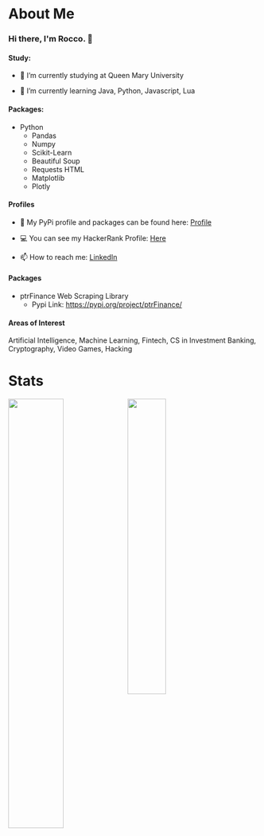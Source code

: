 # About Me
### Hi there, I'm Rocco. 👋

#### Study:
- 🔭 I’m currently studying at Queen Mary University

- 🌱 I’m currently learning Java, Python, Javascript, Lua
#### Packages:
  - Python
    - Pandas
    - Numpy
    - Scikit-Learn
    - Beautiful Soup
    - Requests HTML
    - Matplotlib
    - Plotly

#### Profiles
- 🐍 My PyPi profile and packages can be found here: [Profile](https://pypi.org/user/123Rocco123/)

- 💻 You can see my HackerRank Profile: [Here](https://www.hackerrank.com/dodobirdsarecoo1)

- 📫 How to reach me: [LinkedIn](https://www.linkedin.com/in/roccopetruccio/)

#### Packages
- ptrFinance Web Scraping Library
  - Pypi Link: https://pypi.org/project/ptrFinance/

#### Areas of Interest
Artificial Intelligence, Machine Learning, Fintech, CS in Investment Banking, Cryptography, Video Games, Hacking

# Stats
<img align="left" width=47% src="https://github-readme-stats.vercel.app/api?username=123Rocco123&show_icons=true&theme=algolia" />
<img align="left" width=39% src="https://github-readme-stats.vercel.app/api/top-langs/?username=123Rocco123&layout=compact&theme=algolia" />
